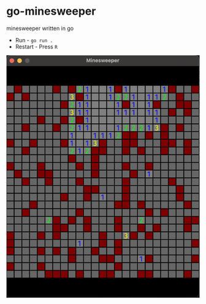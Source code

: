 # go-minesweeper

minesweeper written in go

* Run - `go run .`
* Restart - Press `R`

![](screenshot.png)
